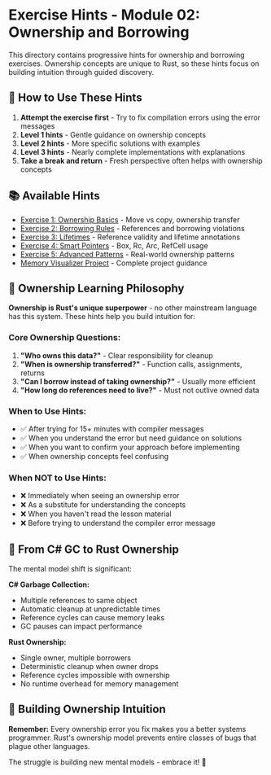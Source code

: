 # Exercise Hints - Module 02: Ownership and Borrowing

This directory contains progressive hints for ownership and borrowing exercises. Ownership concepts are unique to Rust, so these hints focus on building intuition through guided discovery.

## 🎯 How to Use These Hints

1. **Attempt the exercise first** - Try to fix compilation errors using the error messages
2. **Level 1 hints** - Gentle guidance on ownership concepts
3. **Level 2 hints** - More specific solutions with examples
4. **Level 3 hints** - Nearly complete implementations with explanations
5. **Take a break and return** - Fresh perspective often helps with ownership concepts

## 📚 Available Hints

- [Exercise 1: Ownership Basics](ex01-level1.md) - Move vs copy, ownership transfer
- [Exercise 2: Borrowing Rules](ex02-level1.md) - References and borrowing violations
- [Exercise 3: Lifetimes](ex03-level1.md) - Reference validity and lifetime annotations
- [Exercise 4: Smart Pointers](ex04-level1.md) - Box, Rc, Arc, RefCell usage
- [Exercise 5: Advanced Patterns](ex05-level1.md) - Real-world ownership patterns
- [Memory Visualizer Project](memory-visualizer-level1.md) - Complete project guidance

## 🤝 Ownership Learning Philosophy

**Ownership is Rust's unique superpower** - no other mainstream language has this system. These hints help you build intuition for:

### Core Ownership Questions:
1. **"Who owns this data?"** - Clear responsibility for cleanup
2. **"When is ownership transferred?"** - Function calls, assignments, returns
3. **"Can I borrow instead of taking ownership?"** - Usually more efficient
4. **"How long do references need to live?"** - Must not outlive owned data

### When to Use Hints:
- ✅ After trying for 15+ minutes with compiler messages
- ✅ When you understand the error but need guidance on solutions
- ✅ When you want to confirm your approach before implementing
- ✅ When ownership concepts feel confusing

### When NOT to Use Hints:
- ❌ Immediately when seeing an ownership error
- ❌ As a substitute for understanding the concepts
- ❌ When you haven't read the lesson material
- ❌ Before trying to understand the compiler error message

## 🔄 From C# GC to Rust Ownership

The mental model shift is significant:

**C# Garbage Collection:**
- Multiple references to same object
- Automatic cleanup at unpredictable times
- Reference cycles can cause memory leaks
- GC pauses can impact performance

**Rust Ownership:**
- Single owner, multiple borrowers
- Deterministic cleanup when owner drops
- Reference cycles impossible with ownership
- No runtime overhead for memory management

## 🚀 Building Ownership Intuition

**Remember:** Every ownership error you fix makes you a better systems programmer. Rust's ownership model prevents entire classes of bugs that plague other languages.

The struggle is building new mental models - embrace it! 🦀

